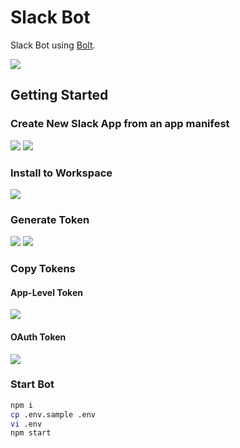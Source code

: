 # Slack Bot

Slack Bot using [Bolt](https://slack.dev/bolt-js/concepts).

![](https://user-images.githubusercontent.com/117768/170859994-72661746-c02f-4db3-b3d2-43480db64bbe.png)

## Getting Started

### Create New Slack App from an app manifest

![](https://user-images.githubusercontent.com/117768/170860191-fe522baf-423f-4965-bee9-dd38eb1ab623.png)
![](https://user-images.githubusercontent.com/117768/170860245-95dde615-66b1-49ce-a125-8ac198f6a24a.png)

### Install to Workspace

![](https://user-images.githubusercontent.com/117768/170860278-80f0ebc1-b79e-4be1-a0c3-a2c48eb91ad6.png)

### Generate Token

![](https://user-images.githubusercontent.com/117768/170860340-a089c133-ba7b-433e-8aa9-fc6941523a6d.png)
![](https://user-images.githubusercontent.com/117768/170860348-f84e53c4-3fa7-4ec6-aaf1-489d2ad713aa.png)

### Copy Tokens

#### App-Level Token

![](https://user-images.githubusercontent.com/117768/170860445-03388b28-a8f0-4329-9045-a696b379db01.png)

#### OAuth Token

![](https://user-images.githubusercontent.com/117768/170860473-a2d4a398-2db6-44e5-b3b5-a088997f03c9.png)


### Start Bot

```sh
npm i
cp .env.sample .env
vi .env
npm start
```
